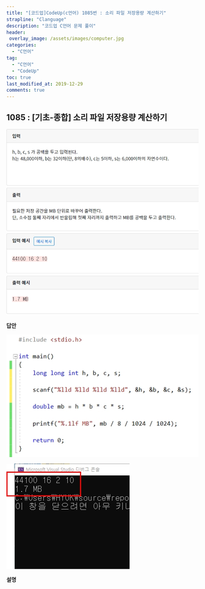 ```yaml
---
title: "[코드업]CodeUp(c언어) 1085번 : 소리 파일 저장용량 계산하기"
strapline: "Clanguage"
description: "코드업 C언어 문제 풀이"
header:
 overlay_image: /assets/images/computer.jpg
categories:
  - "C언어"
tag:
  - "C언어"
  - "CodeUp"
toc: true
last_modified_at: 2019-12-29
comments: true
---
```


## 1085 : [기초-종합] 소리 파일 저장용량 계산하기

![c1085](/assets/images/c1085.jpg)

**답안**<br>

![c1085](/assets/images/c1085-2.jpg)

![c1085](/assets/images/c1085-1.jpg)

**설명**

